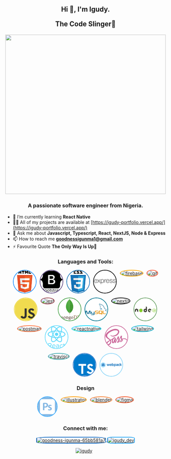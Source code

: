 <h2 align="center">Hi 👋, I'm Igudy. <p>The Code Slinger🤺</p></h2>
<img src="https://user-images.githubusercontent.com/74038190/212749695-a6817c5a-a794-462b-afca-1b5ce7dd5e63.gif" width="100%" height="500px">

<h3 align="center">A passionate software engineer from Nigeria.</h3>

- 🌱 I’m currently learning **React Native**
- 👨‍💻 All of my projects are available at [https://igudy-portfolio.vercel.app/](https://igudy-portfolio.vercel.app/)
- 💬 Ask me about **Javascript, Typescript, React, NextJS, Node & Express**
- 📫 How to reach me **goodnessigunma1@gmail.com**
- ⚡ Favourite Quote **The Only Way Is Up🚀**

<h3 align="center">Languages and Tools:</h3><p align="center" style="display: flex; flex-wrap: wrap; gap: 10px; justify-content: center;">
  <a href="https://www.w3.org/html/" target="_blank" rel="noreferrer">
    <img src="https://raw.githubusercontent.com/devicons/devicon/master/icons/html5/html5-original-wordmark.svg" alt="html5" width="70" height="70" style="border: 2px solid #1E90FF; border-radius: 50%;" />
  </a>
  <a href="https://getbootstrap.com" target="_blank" rel="noreferrer">
    <img src="https://raw.githubusercontent.com/devicons/devicon/master/icons/bootstrap/bootstrap-plain-wordmark.svg" alt="bootstrap" width="70" height="70" style="border: 2px solid #563d7c; border-radius: 50%;" />
  </a>
  <a href="https://www.w3schools.com/css/" target="_blank" rel="noreferrer">
    <img src="https://raw.githubusercontent.com/devicons/devicon/master/icons/css3/css3-original-wordmark.svg" alt="css3" width="70" height="70" style="border: 2px solid #1572B6; border-radius: 50%;" />
  </a>
  <a href="https://expressjs.com" target="_blank" rel="noreferrer">
    <img src="https://raw.githubusercontent.com/devicons/devicon/master/icons/express/express-original-wordmark.svg" alt="express" width="70" height="70" style="border: 2px solid #000; border-radius: 50%;" />
  </a>
  <a href="https://firebase.google.com/" target="_blank" rel="noreferrer">
    <img src="https://www.vectorlogo.zone/logos/firebase/firebase-icon.svg" alt="firebase" width="70" height="70" style="border: 2px solid #FFA500; border-radius: 50%;" />
  </a>
  <a href="https://git-scm.com/" target="_blank" rel="noreferrer">
    <img src="https://www.vectorlogo.zone/logos/git-scm/git-scm-icon.svg" alt="git" width="70" height="70" style="border: 2px solid #FF5733; border-radius: 50%;" />
  </a>
  <a href="https://developer.mozilla.org/en-US/docs/Web/JavaScript" target="_blank" rel="noreferrer">
    <img src="https://raw.githubusercontent.com/devicons/devicon/master/icons/javascript/javascript-original.svg" alt="javascript" width="70" height="70" style="border: 2px solid #F0DB4F; border-radius: 50%;" />
  </a>
  <a href="https://jestjs.io" target="_blank" rel="noreferrer">
    <img src="https://www.vectorlogo.zone/logos/jestjsio/jestjsio-icon.svg" alt="jest" width="70" height="70" style="border: 2px solid #99424F; border-radius: 50%;" />
  </a>
  <a href="https://www.mongodb.com/" target="_blank" rel="noreferrer">
    <img src="https://raw.githubusercontent.com/devicons/devicon/master/icons/mongodb/mongodb-original-wordmark.svg" alt="mongodb" width="70" height="70" style="border: 2px solid #47A248; border-radius: 50%;" />
  </a>
  <a href="https://www.mysql.com/" target="_blank" rel="noreferrer">
    <img src="https://raw.githubusercontent.com/devicons/devicon/master/icons/mysql/mysql-original-wordmark.svg" alt="mysql" width="70" height="70" style="border: 2px solid #00758F; border-radius: 50%;" />
  </a>
  <a href="https://nextjs.org/" target="_blank" rel="noreferrer">
    <img src="https://cdn.worldvectorlogo.com/logos/nextjs-2.svg" alt="nextjs" width="70" height="70" style="border: 2px solid #000; border-radius: 50%;" />
  </a>
  <a href="https://nodejs.org" target="_blank" rel="noreferrer">
    <img src="https://raw.githubusercontent.com/devicons/devicon/master/icons/nodejs/nodejs-original-wordmark.svg" alt="nodejs" width="70" height="70" style="border: 2px solid #68A063; border-radius: 50%;" />
  </a>
  <a href="https://postman.com" target="_blank" rel="noreferrer">
    <img src="https://www.vectorlogo.zone/logos/getpostman/getpostman-icon.svg" alt="postman" width="70" height="70" style="border: 2px solid #FF6C37; border-radius: 50%;" />
  </a>
  <a href="https://reactjs.org/" target="_blank" rel="noreferrer">
    <img src="https://raw.githubusercontent.com/devicons/devicon/master/icons/react/react-original-wordmark.svg" alt="react" width="70" height="70" style="border: 2px solid #61DAFB; border-radius: 50%;" />
  </a>
  <a href="https://reactnative.dev/" target="_blank" rel="noreferrer">
    <img src="https://reactnative.dev/img/header_logo.svg" alt="reactnative" width="70" height="70" style="border: 2px solid #00D8FF; border-radius: 50%;" />
  </a>
  <a href="https://sass-lang.com" target="_blank" rel="noreferrer">
    <img src="https://raw.githubusercontent.com/devicons/devicon/master/icons/sass/sass-original.svg" alt="sass" width="70" height="70" style="border: 2px solid #CC6699; border-radius: 50%;" />
  </a>
  <a href="https://tailwindcss.com/" target="_blank" rel="noreferrer">
    <img src="https://www.vectorlogo.zone/logos/tailwindcss/tailwindcss-icon.svg" alt="tailwind" width="70" height="70" style="border: 2px solid #06B6D4; border-radius: 50%;" />
  </a>
  <a href="https://travis-ci.org" target="_blank" rel="noreferrer">
    <img src="https://www.vectorlogo.zone/logos/travis-ci/travis-ci-icon.svg" alt="travisci" width="70" height="70" style="border: 2px solid #3EAAAF; border-radius: 50%;" />
  </a>
  <a href="https://www.typescriptlang.org/" target="_blank" rel="noreferrer">
    <img src="https://raw.githubusercontent.com/devicons/devicon/master/icons/typescript/typescript-original.svg" alt="typescript" width="70" height="70" style="border: 2px solid #3178C6; border-radius: 50%;" />
  </a>
  <a href="https://webpack.js.org" target="_blank" rel="noreferrer">
    <img src="https://raw.githubusercontent.com/devicons/devicon/d00d0969292a6569d45b06d3f350f463a0107b0d/icons/webpack/webpack-original-wordmark.svg" alt="webpack" width="70" height="70" style="border: 2px solid #8DD6F9; border-radius: 50%;" />
  </a>
</p>

<h3 align="center">Design</h3>
<p align="center" style="display: flex; flex-wrap: wrap; gap: 10px; justify-content: center;">
  <a href="https://www.photoshop.com/en" target="_blank" rel="noreferrer">
    <img src="https://raw.githubusercontent.com/devicons/devicon/master/icons/photoshop/photoshop-line.svg" alt="photoshop" width="60" height="60" style="border: 2px solid #31A8FF; border-radius: 50%;" />
  </a>
  <a href="https://www.adobe.com/in/products/illustrator.html" target="_blank" rel="noreferrer">
    <img src="https://www.vectorlogo.zone/logos/adobe_illustrator/adobe_illustrator-icon.svg" alt="illustrator" width="60" height="60" style="border: 2px solid #FF9A00; border-radius: 50%;" />
  </a>
  <a href="https://www.blender.org/" target="_blank" rel="noreferrer">
    <img src="https://download.blender.org/branding/community/blender_community_badge_white.svg" alt="blender" width="60" height="60" style="border: 2px solid #F5792A; border-radius: 50%;" />
  </a>
  <a href="https://www.figma.com/" target="_blank" rel="noreferrer">
    <img src="https://www.vectorlogo.zone/logos/figma/figma-icon.svg" alt="figma" width="60" height="60" style="border: 2px solid #F24E1E; border-radius: 50%;" />
  </a>
</p>

<h3 align="center">Connect with me:</h3>
<p align="center">
  <a href="https://linkedin.com/in/goodness-igunma-65bb581a7" target="blank">
    <img align="center" src="https://raw.githubusercontent.com/rahuldkjain/github-profile-readme-generator/master/src/images/icons/Social/linked-in-alt.svg" alt="goodness-igunma-65bb581a7" height="60" width="60" style="border: 2px solid #0A66C2; border-radius: 20%;" />
  </a>
  <a href="https://twitter.com/igudy_dev" target="blank">
    <img align="center" src="https://raw.githubusercontent.com/rahuldkjain/github-profile-readme-generator/master/src/images/icons/Social/twitter.svg" alt="igudy_dev" height="60" width="60" style="border: 2px solid #1DA1F2; border-radius: 20%;" />
  </a>

<p align="center">
  <a href="https://github.com/ryo-ma/github-profile-trophy">
    <img src="https://github-profile-trophy.vercel.app/?username=igudy" alt="igudy" style="margin-right: 10px;" />
  </a>
</p>
